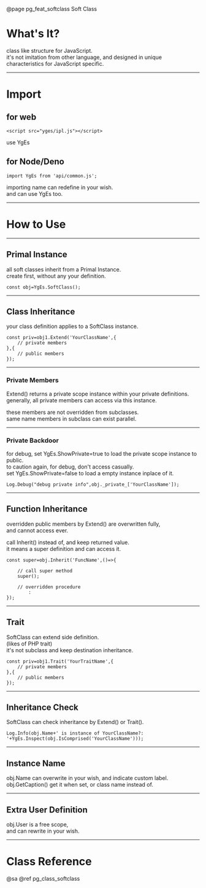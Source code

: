 ﻿@page pg_feat_softclass Soft Class

# What's It?

class like structure for JavaScript.  
it's not imitation from other language,
and designed in unique characteristics for JavaScript specific.  

-----
# Import

## for web

```
<script src="yges/ipl.js"></script>
```
use YgEs

## for Node/Deno

```
import YgEs from 'api/common.js';
```
importing name can redefine in your wish.  
and can use YgEs too.  

-----
# How to Use

-----
## Primal Instance

all soft classes inherit from a Primal Instance.  
create first, without any your definition.  

```
const obj=YgEs.SoftClass();
```

-----
## Class Inheritance

your class definition applies to a SoftClass instance.  

```
const priv=obj1.Extend('YourClassName',{
	// private members 
},{
	// public members 
});

```

-----
### Private Members

Extend() returns a private scope instance within your private definitions.  
generally, all private members can access via this instance.  

these members are not overridden from subclasses.  
same name members in subclass can exist parallel.  

-----
### Private Backdoor

for debug, set YgEs.ShowPrivate=true to load the private scope instance to public.  
to caution again, for debug, don't access casually.  
set YgEs.ShowPrivate=false to load a empty instance inplace of it.  

```
Log.Debug("debug private info",obj._private_['YourClassName']);
```

-----
## Function Inheritance

overridden public members by Extend() are overwritten fully,  
and cannot access ever.  

call Inherit() instead of, and keep returned value.  
it means a super definition and can access it.  

```
const super=obj.Inherit('FuncName',()=>{

	// call super method 
	super();

	// overridden procedure 
		:
});

```

-----
## Trait

SoftClass can extend side definition.  
(likes of PHP trait)  
it's not subclass and keep destination inheritance.  

```
const priv=obj1.Trait('YourTraitName',{
	// private members 
},{
	// public members 
});

```

-----
## Inheritance Check

SoftClass can check inheritance by Extend() or Trait().  

```
Log.Info(obj.Name+' is instance of YourClassName?: '+YgEs.Inspect(obj.IsComprised('YourClassName')));

```

-----
## Instance Name

obj.Name can overwrite in your wish, and indicate custom label.  
obj.GetCaption() get it when set, or class name instead of.  


-----
## Extra User Definition

obj.User is a free scope,  
and can rewrite in your wish.  


-----
# Class Reference

@sa @ref pg_class_softclass
